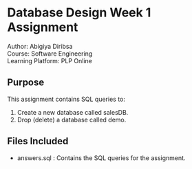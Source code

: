 # Database Design Week 1 Assignment

Author: Abigiya Diribsa  
Course: Software Engineering  
Learning Platform: PLP Online  

## Purpose
This assignment contains SQL queries to:
1. Create a new database called salesDB.
2. Drop (delete) a database called demo.

## Files Included
- answers.sql : Contains the SQL queries for the assignment.
